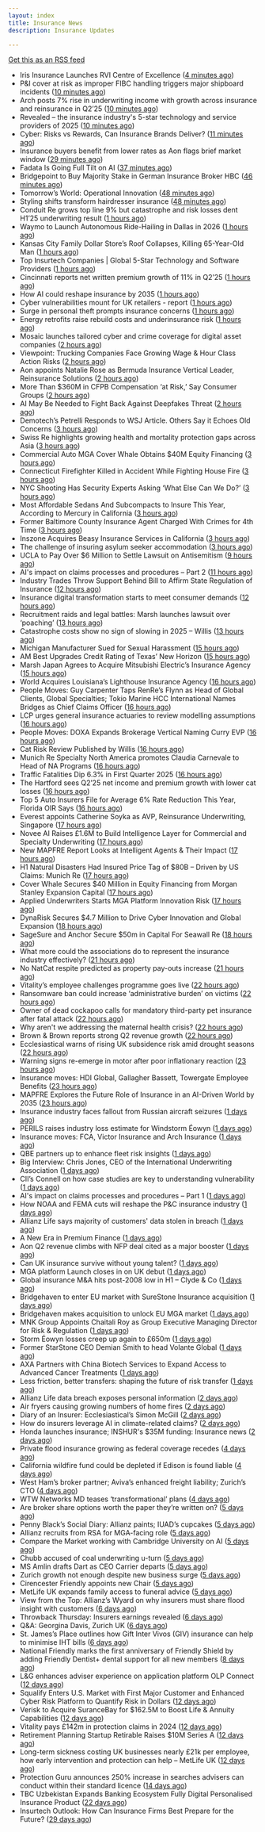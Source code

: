 ```yaml
---
layout: index
title: Insurance News
description: Insurance Updates

---
```


[Get this as an RSS feed](/insurance.rss)

<!-- news_marker starts -->
- Iris Insurance Launches RVI Centre of Excellence ([4 minutes ago](https://insurance-edge.net/2025/07/30/iris-insurance-launches-rvi-centre-of-excellence/))
- P&I cover at risk as improper FIBC handling triggers major shipboard incidents ([10 minutes ago](https://www.insurancebusinessmag.com/uk/news/marine/pandi-cover-at-risk-as-improper-fibc-handling-triggers-major-shipboard-incidents-544315.aspx))
- Arch posts 7% rise in underwriting income with growth across insurance and reinsurance in Q2’25 ([10 minutes ago](https://www.reinsurancene.ws/arch-posts-7-rise-in-underwriting-income-with-growth-across-insurance-and-reinsurance-in-q225/))
- Revealed – the insurance industry's 5-star technology and service providers of 2025 ([10 minutes ago](https://www.insurancebusinessmag.com/uk/news/breaking-news/revealed--the-insurance-industrys-5star-technology-and-service-providers-of-2025-544219.aspx))
- Cyber: Risks vs Rewards, Can Insurance Brands Deliver? ([11 minutes ago](https://insurance-edge.net/2025/07/30/cyber-risks-vs-rewards-can-insurance-brands-deliver/))
- Insurance buyers benefit from lower rates as Aon flags brief market window ([29 minutes ago](https://www.insurancebusinessmag.com/uk/news/breaking-news/insurance-buyers-benefit-from-lower-rates-as-aon-flags-brief-market-window-544305.aspx))
- Fadata Is Going Full Tilt on AI ([37 minutes ago](https://insurance-edge.net/2025/07/30/fadata-is-going-full-tilt-on-ai/))
- Bridgepoint to Buy Majority Stake in German Insurance Broker HBC ([46 minutes ago](https://www.insurancejournal.com/news/international/2025/07/30/833741.htm))
- Tomorrow’s World: Operational Innovation ([48 minutes ago](https://www.postonline.co.uk/personal/7958049/tomorrow%E2%80%99s-world-operational-innovation))
- Styling shifts transform hairdresser insurance ([48 minutes ago](https://www.postonline.co.uk/commercial/7957886/styling-shifts-transform-hairdresser-insurance))
- Conduit Re grows top line 9% but catastrophe and risk losses dent H1’25 underwriting result ([1 hours ago](https://www.reinsurancene.ws/conduit-re-grows-top-line-9-but-catastrophe-and-risk-losses-dent-h125-underwriting-result/))
- Waymo to Launch Autonomous Ride-Hailing in Dallas in 2026 ([1 hours ago](https://www.insurancejournal.com/news/southcentral/2025/07/30/833698.htm))
- Kansas City Family Dollar Store’s Roof Collapses, Killing 65-Year-Old Man ([1 hours ago](https://www.insurancejournal.com/news/midwest/2025/07/30/833641.htm))
- Top Insurtech Companies | Global 5-Star Technology and Software Providers ([1 hours ago](https://www.insurancebusinessmag.com/uk/best-insurance/top-insurtech-companies--global-5star-technology-and-software-providers-543653.aspx))
- Cincinnati reports net written premium growth of 11% in Q2’25 ([1 hours ago](https://www.reinsurancene.ws/cincinnati-reports-net-written-premium-growth-of-11-in-q225/))
- How AI could reshape insurance by 2035 ([1 hours ago](https://www.insurancebusinessmag.com/uk/news/technology/how-ai-could-reshape-insurance-by-2035-544293.aspx))
- Cyber vulnerabilities mount for UK retailers - report ([1 hours ago](https://www.insurancebusinessmag.com/uk/news/breaking-news/cyber-vulnerabilities-mount-for-uk-retailers--report-544292.aspx))
- Surge in personal theft prompts insurance concerns ([1 hours ago](https://www.insurancebusinessmag.com/uk/news/breaking-news/surge-in-personal-theft-prompts-insurance-concerns-544291.aspx))
- Energy retrofits raise rebuild costs and underinsurance risk ([1 hours ago](https://www.insurancebusinessmag.com/uk/news/property-insurance/energy-retrofits-raise-rebuild-costs-and-underinsurance-risk-544290.aspx))
- Mosaic launches tailored cyber and crime coverage for digital asset companies ([2 hours ago](https://www.reinsurancene.ws/mosaic-launches-tailored-cyber-and-crime-coverage-for-digital-asset-companies/))
- Viewpoint: Trucking Companies Face Growing Wage & Hour Class Action Risks ([2 hours ago](https://www.insurancejournal.com/news/national/2025/07/30/833647.htm))
- Aon appoints Natalie Rose as Bermuda Insurance Vertical Leader, Reinsurance Solutions ([2 hours ago](https://www.reinsurancene.ws/aon-appoints-natalie-rose-as-bermuda-insurance-vertical-leader-reinsurance-solutions/))
- More Than $360M in CFPB Compensation ‘at Risk,’ Say Consumer Groups ([2 hours ago](https://www.insurancejournal.com/news/national/2025/07/30/833580.htm))
- AI May Be Needed to Fight Back Against Deepfakes Threat ([2 hours ago](https://www.insurancejournal.com/news/national/2025/07/30/833660.htm))
- Demotech’s Petrelli Responds to WSJ Article. Others Say it Echoes Old Concerns ([3 hours ago](https://www.insurancejournal.com/news/southeast/2025/07/30/833708.htm))
- Swiss Re highlights growing health and mortality protection gaps across Asia ([3 hours ago](https://www.reinsurancene.ws/swiss-re-highlights-growing-health-and-mortality-protection-gaps-across-asia/))
- Commercial Auto MGA Cover Whale Obtains $40M Equity Financing ([3 hours ago](https://www.insurancejournal.com/news/east/2025/07/30/833634.htm))
- Connecticut Firefighter Killed in Accident While Fighting House Fire ([3 hours ago](https://www.insurancejournal.com/news/east/2025/07/30/833716.htm))
- NYC Shooting Has Security Experts Asking ‘What Else Can We Do?’ ([3 hours ago](https://www.insurancejournal.com/news/east/2025/07/30/833726.htm))
- Most Affordable Sedans And Subcompacts to Insure This Year, According to Mercury in California ([3 hours ago](https://www.insurancejournal.com/news/west/2025/07/30/833629.htm))
- Former Baltimore County Insurance Agent Charged With Crimes for 4th Time ([3 hours ago](https://www.insurancejournal.com/news/east/2025/07/30/833540.htm))
- Inszone Acquires Beasy Insurance Services in California ([3 hours ago](https://www.insurancejournal.com/news/west/2025/07/30/833643.htm))
- The challenge of insuring asylum seeker accommodation ([3 hours ago](https://www.postonline.co.uk/commercial/7957907/the-challenge-of-insuring-asylum-seeker-accommodation))
- UCLA to Pay Over $6 Million to Settle Lawsuit on Antisemitism ([9 hours ago](https://www.insurancejournal.com/news/west/2025/07/29/833704.htm))
- AI's impact on claims processes and procedures – Part 2 ([11 hours ago](https://www.dig-in.com/news/ais-impact-on-claims-processes-and-procedures-part-2))
- Industry Trades Throw Support Behind Bill to Affirm State Regulation of Insurance ([12 hours ago](https://www.insurancejournal.com/news/national/2025/07/29/833664.htm))
- Insurance digital transformation starts to meet consumer demands ([12 hours ago](https://www.dig-in.com/opinion/insurance-digital-transformation-starts-to-meet-consumer-demands))
- Recruitment raids and legal battles: Marsh launches lawsuit over ‘poaching’ ([13 hours ago](https://www.insurancebusinessmag.com/uk/news/breaking-news/recruitment-raids-and-legal-battles-marsh-launches-lawsuit-over-poaching-544265.aspx))
- Catastrophe costs show no sign of slowing in 2025 – Willis ([13 hours ago](https://www.insurancebusinessmag.com/uk/news/catastrophe/catastrophe-costs-show-no-sign-of-slowing-in-2025--willis-544241.aspx))
- Michigan Manufacturer Sued for Sexual Harassment ([15 hours ago](https://www.insurancejournal.com/news/midwest/2025/07/29/833617.htm))
- AM Best Upgrades Credit Rating of Texas’ New Horizon ([15 hours ago](https://www.insurancejournal.com/news/southcentral/2025/07/29/833613.htm))
- Marsh Japan Agrees to Acquire Mitsubishi Electric’s Insurance Agency ([15 hours ago](https://www.insurancejournal.com/news/international/2025/07/29/833391.htm))
- World Acquires Louisiana’s Lighthouse Insurance Agency ([16 hours ago](https://www.insurancejournal.com/news/southcentral/2025/07/29/833604.htm))
- People Moves: Guy Carpenter Taps RenRe’s Flynn as Head of Global Clients, Global Specialties; Tokio Marine HCC International Names Bridges as Chief Claims Officer ([16 hours ago](https://www.insurancejournal.com/news/international/2025/07/29/833599.htm))
- LCP urges general insurance actuaries to review modelling assumptions ([16 hours ago](https://www.reinsurancene.ws/lcp-urges-general-insurance-actuaries-to-review-modelling-assumptions/))
- People Moves: DOXA Expands Brokerage Vertical Naming Curry EVP ([16 hours ago](https://www.insurancejournal.com/news/midwest/2025/07/29/833593.htm))
- Cat Risk Review Published by Willis ([16 hours ago](https://insurance-edge.net/2025/07/29/cat-risk-review-published-by-willis/))
- Munich Re Specialty North America promotes Claudia Carnevale to Head of NA Programs ([16 hours ago](https://www.reinsurancene.ws/munich-re-specialty-north-america-promotes-claudia-carnevale-to-head-of-na-programs/))
- Traffic Fatalities Dip 6.3% in First Quarter 2025 ([16 hours ago](https://www.insurancejournal.com/news/national/2025/07/29/833583.htm))
- The Hartford sees Q2’25 net income and premium growth with lower cat losses ([16 hours ago](https://www.reinsurancene.ws/the-hartford-sees-q225-net-income-and-premium-growth-with-lower-cat-losses/))
- Top 5 Auto Insurers File for Average 6% Rate Reduction This Year, Florida OIR Says ([16 hours ago](https://www.insurancejournal.com/news/southeast/2025/07/29/833574.htm))
- Everest appoints Catherine Soyka as AVP, Reinsurance Underwriting, Singapore ([17 hours ago](https://www.reinsurancene.ws/everest-appoints-catherine-soyka-as-avp-reinsurance-underwriting-singapore/))
- Novee AI Raises £1.6M to Build Intelligence Layer for Commercial and Specialty Underwriting ([17 hours ago](https://www.insurtechinsights.com/novee-ai-raises-1-6m-to-build-intelligence-layer-for-commercial-and-specialty-underwriting/))
- New MAPFRE Report Looks at Intelligent Agents & Their Impact ([17 hours ago](https://insurance-edge.net/2025/07/29/new-mapfre-report-looks-at-intelligent-agents-their-impact/))
- H1 Natural Disasters Had Insured Price Tag of $80B – Driven by US Claims: Munich Re ([17 hours ago](https://www.insurancejournal.com/news/international/2025/07/29/833552.htm))
- Cover Whale Secures $40 Million in Equity Financing from Morgan Stanley Expansion Capital ([17 hours ago](https://www.insurtechinsights.com/cover-whale-secures-40-million-in-equity-financing-from-morgan-stanley-expansion-capital/))
- Applied Underwriters Starts MGA Platform Innovation Risk ([17 hours ago](https://www.insurancejournal.com/news/national/2025/07/29/833554.htm))
- DynaRisk Secures $4.7 Million to Drive Cyber Innovation and Global Expansion ([18 hours ago](https://www.insurtechinsights.com/dynarisk-secures-4-7-million-to-drive-cyber-innovation-and-global-expansion/))
- SageSure and Anchor Secure $50m in Capital For Seawall Re ([18 hours ago](https://insurance-edge.net/2025/07/29/sagesure-and-anchor-secure-50m-in-capital-for-seawall-re/))
- What more could the associations do to represent the insurance industry effectively? ([21 hours ago](https://www.insurancebusinessmag.com/uk/tv/what-more-could-the-associations-do-to-represent-the-insurance-industry-effectively-544159.aspx))
- No NatCat respite predicted as property pay-outs increase ([21 hours ago](https://www.postonline.co.uk/news/7958264/no-natcat-respite-predicted-as-property-pay-outs-increase))
- Vitality’s employee challenges programme goes live ([22 hours ago](https://ifamagazine.com/vitalitys-employee-challenges-programme-goes-live/))
- Ransomware ban could increase ‘administrative burden’ on victims ([22 hours ago](https://www.postonline.co.uk/technology/7958256/ransomware-ban-could-increase-%E2%80%98administrative-burden%E2%80%99-on-victims))
- Owner of dead cockapoo calls for mandatory third-party pet insurance after fatal attack ([22 hours ago](https://www.insurancebusinessmag.com/uk/news/breaking-news/owner-of-dead-cockapoo-calls-for-mandatory-thirdparty-pet-insurance-after-fatal-attack-544148.aspx))
- Why aren't we addressing the maternal health crisis? ([22 hours ago](https://www.dig-in.com/opinion/why-arent-we-addressing-the-maternal-health-crisis))
- Brown & Brown reports strong Q2 revenue growth ([22 hours ago](https://www.insurancebusinessmag.com/uk/news/breaking-news/brown-and-brown-reports-strong-q2-revenue-growth-544145.aspx))
- Ecclesiastical warns of rising UK subsidence risk amid drought seasons ([22 hours ago](https://www.insurancebusinessmag.com/uk/news/catastrophe/ecclesiastical-warns-of-rising-uk-subsidence-risk-amid-drought-seasons-544141.aspx))
- Warning signs re-emerge in motor after poor inflationary reaction ([23 hours ago](https://www.postonline.co.uk/news/7958258/warning-signs-re-emerge-in-motor-after-poor-inflationary-reaction))
- Insurance moves: HDI Global, Gallagher Bassett, Towergate Employee Benefits ([23 hours ago](https://www.insurancebusinessmag.com/uk/news/breaking-news/insurance-moves-hdi-global-gallagher-bassett-towergate-employee-benefits-544132.aspx))
- MAPFRE Explores the Future Role of Insurance in an AI-Driven World by 2035 ([23 hours ago](https://www.insurtechinsights.com/mapfre-explores-the-future-role-of-insurance-in-an-ai-driven-world-by-2035/))
- Insurance industry faces fallout from Russian aircraft seizures ([1 days ago](https://www.insurancebusinessmag.com/uk/news/breaking-news/insurance-industry-faces-fallout-from-russian-aircraft-seizures-544119.aspx))
- PERILS raises industry loss estimate for Windstorm Éowyn ([1 days ago](https://www.insurancebusinessmag.com/uk/news/catastrophe/perils-raises-industry-loss-estimate-for-windstorm-eowyn-544118.aspx))
- Insurance moves: FCA, Victor Insurance and Arch Insurance ([1 days ago](https://www.insurancebusinessmag.com/uk/news/breaking-news/insurance-moves-fca-victor-insurance-and-arch-insurance-544116.aspx))
- QBE partners up to enhance fleet risk insights ([1 days ago](https://www.insurancebusinessmag.com/uk/news/auto-motor/qbe-partners-up-to-enhance-fleet-risk-insights-544115.aspx))
- Big Interview: Chris Jones, CEO of the International Underwriting Association ([1 days ago](https://www.postonline.co.uk/lloyd%E2%80%99slondon/7957895/big-interview-chris-jones-ceo-of-the-international-underwriting-association))
- CII’s Connell on how case studies are key to understanding vulnerability ([1 days ago](https://www.postonline.co.uk/regulation/7958016/ciis-connell-on-how-case-studies-are-key-to-understanding-vulnerability))
- AI's impact on claims processes and procedures – Part 1 ([1 days ago](https://www.dig-in.com/news/ais-impact-on-claims-processes-and-procedures-part-1))
- How NOAA and FEMA cuts will reshape the P&C insurance industry ([1 days ago](https://www.dig-in.com/opinion/how-noaa-and-fema-cuts-will-affect-p-c-insurance))
- Allianz Life says majority of customers' data stolen in breach ([1 days ago](https://www.dig-in.com/articles/allianz-life-majority-of-customers-data-stolen-in-breach))
- A New Era in Premium Finance ([1 days ago](https://www.insurtechinsights.com/a-new-era-in-premium-finance/))
- Aon Q2 revenue climbs with NFP deal cited as a major booster ([1 days ago](https://www.insurancebusinessmag.com/uk/news/breaking-news/aon-q2-revenue-climbs-with-nfp-deal-cited-as-a-major-booster-544017.aspx))
- Can UK insurance survive without young talent? ([1 days ago](https://www.insurancebusinessmag.com/uk/news/breaking-news/can-uk-insurance-survive-without-young-talent-544000.aspx))
- MGA platform Launch closes in on UK debut ([1 days ago](https://www.postonline.co.uk/commercial/7958247/mga-platform-launch-closes-in-on-uk-debut))
- Global insurance M&A hits post-2008 low in H1 – Clyde & Co ([1 days ago](https://www.insurancebusinessmag.com/uk/news/mergers-acquisitions/global-insurance-manda-hits-post2008-low-in-h1--clyde-and-co-543991.aspx))
- Bridgehaven to enter EU market with SureStone Insurance acquisition ([1 days ago](https://www.insurancebusinessmag.com/uk/news/mergers-acquisitions/bridgehaven-to-enter-eu-market-with-surestone-insurance-acquisition-543981.aspx))
- Bridgehaven makes acquisition to unlock EU MGA market ([1 days ago](https://www.postonline.co.uk/commercial/7958254/bridgehaven-makes-acquisition-to-unlock-eu-mga-market))
- MNK Group Appoints Chaitali Roy as Group Executive Managing Director for Risk & Regulation ([1 days ago](https://www.insurtechinsights.com/mnk-group-appoints-chaitali-roy-as-group-executive-managing-director-for-risk-regulation/))
- Storm Éowyn losses creep up again to £650m ([1 days ago](https://www.postonline.co.uk/claims/7958253/storm-%C3%A9owyn-losses-creep-up-again-to-%C2%A3650m))
- Former StarStone CEO Demian Smith to head Volante Global ([1 days ago](https://www.insurancebusinessmag.com/uk/news/breaking-news/former-starstone-ceo-demian-smith-to-head-volante-global-543976.aspx))
- AXA Partners with China Biotech Services to Expand Access to Advanced Cancer Treatments ([1 days ago](https://www.insurtechinsights.com/axa-partners-with-china-biotech-services-to-expand-access-to-advanced-cancer-treatments/))
- Less friction, better transfers: shaping the future of risk transfer ([1 days ago](https://ifamagazine.com/less-friction-better-transfers-shaping-the-future-of-risk-transfer/))
- Allianz Life data breach exposes personal information ([2 days ago](https://www.insurancebusinessmag.com/uk/news/cyber/allianz-life-data-breach-exposes-personal-information-543955.aspx))
- Air fryers causing growing numbers of home fires ([2 days ago](https://www.postonline.co.uk/claims/7957949/air-fryers-causing-growing-numbers-of-home-fires))
- Diary of an Insurer: Ecclesiastical’s Simon McGill ([2 days ago](https://www.postonline.co.uk/commercial/7957624/diary-of-an-insurer-ecclesiastical%E2%80%99s-simon-mcgill))
- How do insurers leverage AI in climate-related claims? ([2 days ago](https://www.dig-in.com/news/ai-and-climate-related-claims))
- Honda launches insurance; INSHUR's $35M funding: Insurance news ([2 days ago](https://www.dig-in.com/news/honda-insurance-inshurs-35m-funding-insurance-news))
- Private flood insurance growing as federal coverage recedes ([4 days ago](https://www.dig-in.com/news/private-flood-insurers-take-on-bigger-market-role-fitch))
- California wildfire fund could be depleted if Edison is found liable ([4 days ago](https://www.dig-in.com/news/california-wildfire-fund-could-be-depleted-if-edison-is-found-liable))
- West Ham’s broker partner; Aviva’s enhanced freight liability; Zurich’s CTO ([4 days ago](https://www.postonline.co.uk/news/7958240/west-hams-broker-partner-avivas-enhanced-freight-liability-zurichs-cto))
- WTW Networks MD teases ‘transformational’ plans ([4 days ago](https://www.postonline.co.uk/broker/7958211/wtw-networks-md-teases-%E2%80%98transformational%E2%80%99-plans))
- Are broker share options worth the paper they’re written on? ([5 days ago](https://www.postonline.co.uk/broker/7958214/are-broker-share-options-worth-the-paper-they%E2%80%99re-written-on))
- Penny Black’s Social Diary: Allianz paints; IUAD’s cupcakes ([5 days ago](https://www.postonline.co.uk/people/7957979/penny-black%E2%80%99s-social-diary-allianz-paints-iuad%E2%80%99s-cupcakes))
- Allianz recruits from RSA for MGA-facing role ([5 days ago](https://www.postonline.co.uk/commercial/7958219/allianz-recruits-from-rsa-for-mga-facing-role))
- Compare the Market working with Cambridge University on AI ([5 days ago](https://www.postonline.co.uk/technology/7958218/compare-the-market-working-with-cambridge-university-on-ai))
- Chubb accused of coal underwriting u-turn ([5 days ago](https://www.postonline.co.uk/commercial/7958216/chubb-accused-of-coal-underwriting-u-turn))
- MS Amlin drafts Dart as CEO Carrier departs ([5 days ago](https://www.postonline.co.uk/lloyd%E2%80%99slondon/7958217/ms-amlin-drafts-dart-as-ceo-carrier-departs))
- Zurich growth not enough despite new business surge ([5 days ago](https://www.postonline.co.uk/commercial/7958205/zurich-growth-not-enough-despite-new-business-surge))
- Cirencester Friendly appoints new Chair ([5 days ago](https://ifamagazine.com/cirencester-friendly-appoints-new-chair/))
- MetLife UK expands family access to funeral advice ([5 days ago](https://ifamagazine.com/metlife-uk-expands-family-access-to-funeral-advice/))
- View from the Top: Allianz’s Wyard on why insurers must share flood insight with customers ([6 days ago](https://www.postonline.co.uk/personal/7958015/view-from-the-top-allianz%E2%80%99s-wyard-on-why-insurers-must-share-flood-insight-with-customers))
- Throwback Thursday: Insurers earnings revealed ([6 days ago](https://www.postonline.co.uk/people/7956736/throwback-thursday-insurers-earnings-revealed))
- Q&A: Georgina Davis, Zurich UK ([6 days ago](https://www.postonline.co.uk/broker/7957642/qa-georgina-davis-zurich-uk))
- St. James’s Place outlines how Gift Inter Vivos (GIV) insurance can help to minimise IHT bills ([6 days ago](https://ifamagazine.com/st-jamess-place-outlines-how-gift-inter-vivos-giv-insurance-can-help-to-minimise-iht-bills/))
- National Friendly marks the first anniversary of Friendly Shield by adding Friendly Dentist+ dental support for all new members ([8 days ago](https://ifamagazine.com/national-friendly-marks-the-first-anniversary-of-friendly-shield-by-adding-friendly-dentist-dental-support-for-all-new-members/))
- L&G enhances adviser experience on application platform OLP Connect ([12 days ago](https://ifamagazine.com/lg-enhances-adviser-experience-on-application-platform-olp-connect/))
- Squalify Enters U.S. Market with First Major Customer and Enhanced Cyber Risk Platform to Quantify Risk in Dollars ([12 days ago](https://www.insurtechinsights.com/squalify-enters-u-s-market-with-first-major-customer-and-enhanced-cyber-risk-platform-to-quantify-risk-in-dollars/))
- Verisk to Acquire SuranceBay for $162.5M to Boost Life & Annuity Capabilities ([12 days ago](https://www.insurtechinsights.com/verisk-to-acquire-surancebay-for-162-5m-to-boost-life-annuity-capabilities/))
- Vitality pays £142m in protection claims in 2024 ([12 days ago](https://ifamagazine.com/vitality-pays-142m-in-protection-claims-in-2024/))
- Retirement Planning Startup Retirable Raises $10M Series A ([12 days ago](https://www.insurtechinsights.com/retirement-planning-startup-retirable-raises-10m-series-a/))
- Long-term sickness costing UK businesses nearly £21k per employee, how early intervention and protection can help – MetLife UK ([12 days ago](https://ifamagazine.com/long-term-sickness-costing-uk-businesses-nearly-21k-per-employee-how-early-intervention-and-protection-can-help-metlife-uk/))
- Protection Guru announces 250% increase in searches advisers can conduct within their standard licence ([14 days ago](https://ifamagazine.com/protection-guru-announces-250-increase-in-searches-advisers-can-conduct-within-their-standard-licence/))
- TBC Uzbekistan Expands Banking Ecosystem Fully Digital Personalised Insurance Product ([22 days ago](https://thefintechtimes.com/tbc-uzbekistan-launches-fully-digital-personalised-insurance-product/))
- Insurtech Outlook: How Can Insurance Firms Best Prepare for the Future? ([29 days ago](https://thefintechtimes.com/insurtech-outlook-how-can-insurance-firms-best-prepare-for-the-future/))

<!-- news_marker ends -->